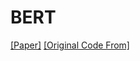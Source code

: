 # BERT
[[Paper]](https://arxiv.org/pdf/1810.04805.pdf)
[[Original Code From]](https://github.com/codertimo/BERT-pytorch)
